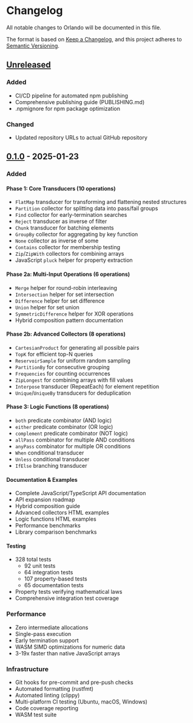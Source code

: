 # Changelog

All notable changes to Orlando will be documented in this file.

The format is based on [Keep a Changelog](https://keepachangelog.com/en/1.0.0/),
and this project adheres to [Semantic Versioning](https://semver.org/spec/v2.0.0.html).

## [Unreleased]

### Added
- CI/CD pipeline for automated npm publishing
- Comprehensive publishing guide (PUBLISHING.md)
- .npmignore for npm package optimization

### Changed
- Updated repository URLs to actual GitHub repository

## [0.1.0] - 2025-01-23

### Added

#### Phase 1: Core Transducers (10 operations)
- `FlatMap` transducer for transforming and flattening nested structures
- `Partition` collector for splitting data into pass/fail groups
- `Find` collector for early-termination searches
- `Reject` transducer as inverse of filter
- `Chunk` transducer for batching elements
- `GroupBy` collector for aggregating by key function
- `None` collector as inverse of some
- `Contains` collector for membership testing
- `Zip`/`ZipWith` collectors for combining arrays
- JavaScript `pluck` helper for property extraction

#### Phase 2a: Multi-Input Operations (6 operations)
- `Merge` helper for round-robin interleaving
- `Intersection` helper for set intersection
- `Difference` helper for set difference
- `Union` helper for set union
- `SymmetricDifference` helper for XOR operations
- Hybrid composition pattern documentation

#### Phase 2b: Advanced Collectors (8 operations)
- `CartesianProduct` for generating all possible pairs
- `TopK` for efficient top-N queries
- `ReservoirSample` for uniform random sampling
- `PartitionBy` for consecutive grouping
- `Frequencies` for counting occurrences
- `ZipLongest` for combining arrays with fill values
- `Interpose` transducer (RepeatEach) for element repetition
- `Unique`/`UniqueBy` transducers for deduplication

#### Phase 3: Logic Functions (8 operations)
- `both` predicate combinator (AND logic)
- `either` predicate combinator (OR logic)
- `complement` predicate combinator (NOT logic)
- `allPass` combinator for multiple AND conditions
- `anyPass` combinator for multiple OR conditions
- `When` conditional transducer
- `Unless` conditional transducer
- `IfElse` branching transducer

#### Documentation & Examples
- Complete JavaScript/TypeScript API documentation
- API expansion roadmap
- Hybrid composition guide
- Advanced collectors HTML examples
- Logic functions HTML examples
- Performance benchmarks
- Library comparison benchmarks

#### Testing
- 328 total tests
  - 92 unit tests
  - 64 integration tests
  - 107 property-based tests
  - 65 documentation tests
- Property tests verifying mathematical laws
- Comprehensive integration test coverage

### Performance
- Zero intermediate allocations
- Single-pass execution
- Early termination support
- WASM SIMD optimizations for numeric data
- 3-19x faster than native JavaScript arrays

### Infrastructure
- Git hooks for pre-commit and pre-push checks
- Automated formatting (rustfmt)
- Automated linting (clippy)
- Multi-platform CI testing (Ubuntu, macOS, Windows)
- Code coverage reporting
- WASM test suite

[Unreleased]: https://github.com/justinelliottcobb/Orlando/compare/v0.1.0...HEAD
[0.1.0]: https://github.com/justinelliottcobb/Orlando/releases/tag/v0.1.0
